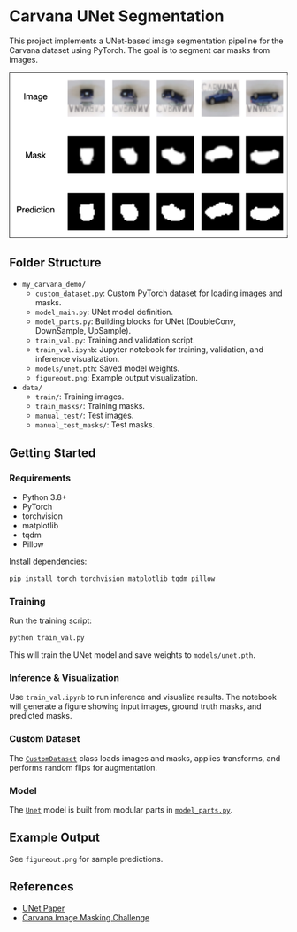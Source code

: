 # Carvana UNet Segmentation

This project implements a UNet-based image segmentation pipeline for the Carvana dataset using PyTorch. The goal is to segment car masks from images.

![input target output](assets/figure.png)

## Folder Structure

- `my_carvana_demo/`
  - `custom_dataset.py`: Custom PyTorch dataset for loading images and masks.
  - `model_main.py`: UNet model definition.
  - `model_parts.py`: Building blocks for UNet (DoubleConv, DownSample, UpSample).
  - `train_val.py`: Training and validation script.
  - `train_val.ipynb`: Jupyter notebook for training, validation, and inference visualization.
  - `models/unet.pth`: Saved model weights.
  - `figureout.png`: Example output visualization.
- `data/`
  - `train/`: Training images.
  - `train_masks/`: Training masks.
  - `manual_test/`: Test images.
  - `manual_test_masks/`: Test masks.

## Getting Started

### Requirements

- Python 3.8+
- PyTorch
- torchvision
- matplotlib
- tqdm
- Pillow

Install dependencies:

```sh
pip install torch torchvision matplotlib tqdm pillow
```

### Training

Run the training script:

```sh
python train_val.py
```

This will train the UNet model and save weights to `models/unet.pth`.

### Inference & Visualization

Use `train_val.ipynb` to run inference and visualize results. The notebook will generate a figure showing input images, ground truth masks, and predicted masks.

### Custom Dataset

The [`CustomDataset`](my_carvana_demo/custom_dataset.py) class loads images and masks, applies transforms, and performs random flips for augmentation.

### Model

The [`Unet`](my_carvana_demo/model_main.py) model is built from modular parts in [`model_parts.py`](my_carvana_demo/model_parts.py).

## Example Output

See `figureout.png` for sample predictions.

## References

- [UNet Paper](https://arxiv.org/abs/1505.04597)
- [Carvana Image Masking Challenge](https://www.kaggle.com/c/carvana-image-masking-challenge)
